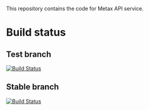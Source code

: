 This repository contains the code for Metax API service.

# Build status

## Test branch
[![Build Status](https://travis-ci.org/CSCfi/metax-api.svg?branch=test)](https://travis-ci.org/CSCfi/metax-api)

## Stable branch
[![Build Status](https://travis-ci.org/CSCfi/metax-api.svg?branch=stable)](https://travis-ci.org/CSCfi/metax-api)